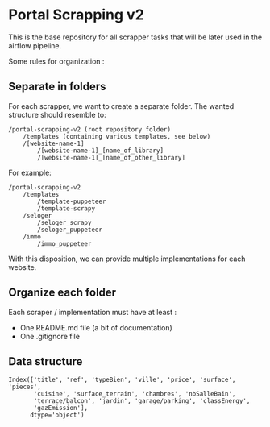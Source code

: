 # Portal Scrapping v2

This is the base repository for all scrapper tasks that will be later used in the airflow pipeline.

Some rules for organization :

## Separate in folders

For each scrapper, we want to create a separate folder. The wanted structure should resemble to:

```
/portal-scrapping-v2 (root repository folder)
    /templates (containing various templates, see below)
    /[website-name-1]
        /[website-name-1]_[name_of_library]
        /[website-name-1]_[name_of_other_library]
```

For example:

```
/portal-scrapping-v2
    /templates
        /template-puppeteer
        /template-scrapy
    /seloger
        /seloger_scrapy
        /seloger_puppeteer
    /immo
        /immo_puppeteer
```

With this disposition, we can provide multiple implementations for each website.

## Organize each folder

Each scraper / implementation must have at least :
 - One README.md file (a bit of documentation)
 - One .gitignore file


## Data structure
```
Index(['title', 'ref', 'typeBien', 'ville', 'price', 'surface', 'pieces',
       'cuisine', 'surface_terrain', 'chambres', 'nbSalleBain',
       'terrace/balcon', 'jardin', 'garage/parking', 'classEnergy',
       'gazEmission'],
      dtype='object')
```
